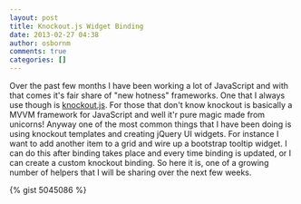 ```yaml
---
layout: post
title: Knockout.js Widget Binding
date: 2013-02-27 04:38
author: osbornm
comments: true
categories: []
---
```

Over the past few months I have been working a lot of JavaScript and with that comes it's fair share of "new hotness" frameworks. One that I always use though is [knockout.js](http://knockoutjs.com). For those that don't know knockout is basically a MVVM framework for JavaScript and well it'r pure magic made from unicorns! Anyway one of the most common things that I have been doing is using knockout templates and creating jQuery UI widgets. For instance I want to add another item to a grid and wire up a bootstrap tooltip widget. I can do this after binding takes place and every time binding is updated, or I can create a custom knockout binding. So here it is, one of a growing number of helpers that I will be sharing over the next few weeks.

{% gist 5045086 %}
